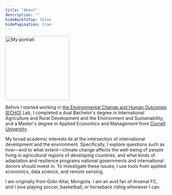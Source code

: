 ```yaml
---
title: "About"
description: ""
hideBackToTop: false
hidePagination: true
---
```


<img src="/images/Avirmed_2523.jpg" alt="My portrait" width="200"/>

Before I started working in <a href="https://www.stanfordecholab.com" target="_blank" rel="noopener noreferrer">the Environmental Change and Human Outcomes (ECHO)</a> Lab, I completed a dual Bachelor's degree in International Agriculture and Rural Development and the Environment and Sustainability, and a Master's degree in Applied Economics and Management from <a href="https://www.cornell.edu" target="_blank" rel="noopener noreferrer">Cornell University</a>.

My broad academic interests lie at the intersection of international development and the environment. Specifically, I explore questions such as how—and to what extent—climate change affects the well-being of people living in agricultural regions of developing countries, and what kinds of adaptation and resilience programs national governments and international donors should invest in. To investigate these issues, I use tools from applied economics, data science, and remote sensing.

I am originally from Gobi-Altai, Mongolia. I am an avid fan of Arsenal FC, and I love playing soccer, basketball, or horseback riding whenever I can.